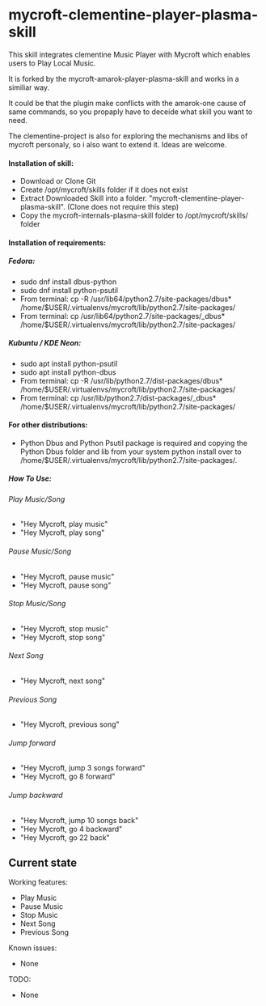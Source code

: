 # mycroft-clementine-player-plasma-skill
This skill integrates clementine Music Player with Mycroft which enables users to Play Local Music.

It is forked by the mycroft-amarok-player-plasma-skill and works in a similiar way.

It could be that the plugin make conflicts with the amarok-one cause of same commands, so you propaply have to deceide what skill you want to need.

The clementine-project is also for exploring the mechanisms and libs of mycroft personaly, so i also want to extend it. Ideas are welcome.

#### Installation of skill:
* Download or Clone Git
* Create /opt/mycroft/skills folder if it does not exist
* Extract Downloaded Skill into a folder. "mycroft-clementine-player-plasma-skill". (Clone does not require this step)
* Copy the mycroft-internals-plasma-skill folder to /opt/mycroft/skills/ folder

#### Installation of requirements:
##### Fedora: 
- sudo dnf install dbus-python
- sudo dnf install python-psutil
- From terminal: cp -R /usr/lib64/python2.7/site-packages/dbus* /home/$USER/.virtualenvs/mycroft/lib/python2.7/site-packages/
- From terminal: cp /usr/lib64/python2.7/site-packages/_dbus* /home/$USER/.virtualenvs/mycroft/lib/python2.7/site-packages/

##### Kubuntu / KDE Neon: 
- sudo apt install python-psutil
- sudo apt install python-dbus
- From terminal: cp -R /usr/lib/python2.7/dist-packages/dbus* /home/$USER/.virtualenvs/mycroft/lib/python2.7/site-packages/
- From terminal: cp /usr/lib/python2.7/dist-packages/_dbus* /home/$USER/.virtualenvs/mycroft/lib/python2.7/site-packages/

#### For other distributions:
- Python Dbus and Python Psutil package is required and copying the Python Dbus folder and lib from your system python install over to /home/$USER/.virtualenvs/mycroft/lib/python2.7/site-packages/.

##### How To Use: 
###### Play Music/Song
- "Hey Mycroft, play music"
- "Hey Mycroft, play song"

###### Pause Music/Song
- "Hey Mycroft, pause music"
- "Hey Mycroft, pause song"

###### Stop Music/Song
- "Hey Mycroft, stop music"
- "Hey Mycroft, stop song"

###### Next Song
- "Hey Mycroft, next song"

###### Previous Song
- "Hey Mycroft, previous song"

###### Jump forward
- "Hey Mycroft, jump 3 songs forward"
- "Hey Mycroft, go 8 forward"

###### Jump backward
- "Hey Mycroft, jump 10 songs back"
- "Hey Mycroft, go 4 backward"
- "Hey Mycroft, go 22 back"

## Current state

Working features:
* Play Music
* Pause Music
* Stop Music
* Next Song
* Previous Song

Known issues:
* None

TODO:
* None
